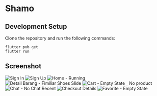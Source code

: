 # Shamo

## Development Setup
Clone the repository and run the following commands:
```
flutter pub get
flutter run
```

## Screenshot
![Sign In](https://user-images.githubusercontent.com/19315474/159656511-3b98ef66-090d-4902-ba49-fa8dc9c423b5.png) ![Sign Up](https://user-images.githubusercontent.com/19315474/159656663-eca70018-8d48-4aca-bff0-34cadfedc0ac.png) 
![Home - Running](https://user-images.githubusercontent.com/19315474/159656967-5088d98e-0c9c-41eb-a610-a3f5c5bccb63.png) ![Detail Barang - Fimiliar Shoes Slide](https://user-images.githubusercontent.com/19315474/159656654-7eaf3735-6ece-4291-b233-47ef470cfb72.png)
![Cart - Empty State _ No product](https://user-images.githubusercontent.com/19315474/159657307-eebc9dd2-5408-4fcf-95e7-199f6ad838c0.png) ![Chat - No Chat Recent](https://user-images.githubusercontent.com/19315474/159657313-04ed7b77-76ac-47b3-982e-2c73078fa434.png)
![Checkout Details](https://user-images.githubusercontent.com/19315474/159657316-299ff417-bb26-440d-9218-44a5e2c0b93a.png) ![Favorite - Empty State](https://user-images.githubusercontent.com/19315474/159657317-0fced3e6-37f8-4eb6-ad33-e73260392e1d.png)
